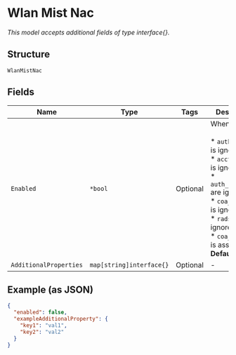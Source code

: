 
# Wlan Mist Nac

*This model accepts additional fields of type interface{}.*

## Structure

`WlanMistNac`

## Fields

| Name | Type | Tags | Description |
|  --- | --- | --- | --- |
| `Enabled` | `*bool` | Optional | When enabled:<br><br>* `auth_servers` is ignored<br>* `acct_servers` is ignored<br>* `auth_servers_*` are ignored<br>* `coa_servers` is ignored<br>* `radsec` is ignored<br>* `coa_enabled` is assumed<br>**Default**: `false` |
| `AdditionalProperties` | `map[string]interface{}` | Optional | - |

## Example (as JSON)

```json
{
  "enabled": false,
  "exampleAdditionalProperty": {
    "key1": "val1",
    "key2": "val2"
  }
}
```

